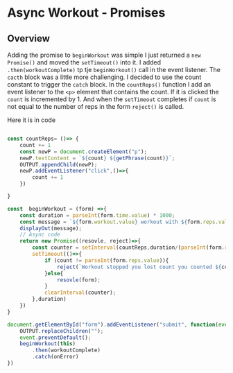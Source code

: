 # Async Workout - Promises

## Overview
Adding the promise to `beginWorkout` was simple I just returned a `new Promise()` and moved the `setTimeout()` into it. I added `.then(workoutComplete)` tp tje `beginWorkout()` call in the event listener. The `cacth` block was a little more challenging. I decided to use the count constant to trigger the `catch` block. In the `countReps()` function I add an event listener to the `<p>` element that contains the count. If it is clicked the `count` is incremented by 1. And when the `setTimeout` completes if `count` is not equal to the number of reps in the form `reject()` is called.

Here it is in code
```js

const countReps= ()=> {
    count += 1
    const newP = document.createElement("p");
    newP.textContent = `${count} ${getPhrase(count)}`;
    OUTPUT.appendChild(newP);
    newP.addEventListener("click",()=>{
        count += 1
    })

}

const  beginWorkout = (form) =>{
    const duration = parseInt(form.time.value) * 1000;
    const message = `${form.workout.value} workout with ${form.reps.value} ${getPhrase(form.reps.value)} has started`;
    displayOut(message);
    // Async code
    return new Promise((resovle, reject)=>{
        const counter = setInterval(countReps,duration/(parseInt(form.reps.value) + .001));
        setTimeout(()=>{
            if (count != parseInt(form.reps.value)){
                reject(`Workout stopped you lost count you counted ${count} and you completed ${form.reps.value} ${form.workout.value}`);
            }else{
                resovle(form);
            }
            clearInterval(counter);
        },duration)
    })
}

document.getElementById("form").addEventListener("submit", function(event){
    OUTPUT.replaceChildren("");
    event.preventDefault();
    beginWorkout(this)
        .then(workoutComplete)
        .catch(onError)
}) 
```